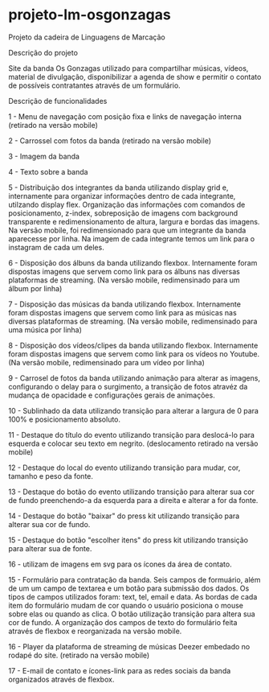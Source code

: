 # projeto-lm-osgonzagas
Projeto da cadeira de Linguagens de Marcação


Descrição do projeto

Site da banda Os Gonzagas utilizado para compartilhar músicas, vídeos, material de divulgação, disponibilizar a agenda de show e permitir o contato de possíveis contratantes através de um formulário.


Descrição de funcionalidades

1 - Menu de navegação com posição fixa e links de navegação interna (retirado na versão mobile)

2 - Carrossel com fotos da banda (retirado na versão mobile)

3 - Imagem da banda

4 - Texto sobre a banda

5 - Distribuição dos integrantes da banda utilizando display grid e, internamente para organizar informações dentro de cada integrante, utilzando display flex. Organização das informações com comandos de posicionamento, z-index, sobreposição de imagens com background transparente e redimensionamento de altura, largura e bordas das imagens. Na versão mobile, foi redimensionado para que um integrante da banda aparecesse por linha. Na imagem de cada integrante temos um link para o instagram de cada um deles.

6 - Disposição dos álbuns da banda utilizando flexbox. Internamente foram dispostas imagens que servem como link para os álbuns nas diversas plataformas de streaming. (Na versão mobile, redimensinado para um álbum por linha)

7 - Disposição das músicas da banda utilizando flexbox. Internamente foram dispostas imagens que servem como link para as músicas nas diversas plataformas de streaming. (Na versão mobile, redimensinado para uma música por linha)

8 - Disposição dos vídeos/clipes da banda utilizando flexbox. Internamente foram dispostas imagens que servem como link para os vídeos no Youtube. (Na versão mobile, redimensinado para um vídeo por linha)

9 - Carrosel de fotos da banda utilizando animação para alterar as imagens, configurando o delay para o surgimento, a transição de fotos atravéz da mudança de opacidade e configurações gerais de animações.

10 - Sublinhado da data utilizando transição para alterar a largura de 0 para 100% e posicionamento absoluto.

11 - Destaque do título do evento utilizando transição para deslocá-lo para esquerda e colocar seu texto em negrito. (deslocamento retirado na versão mobile)

12 - Destaque do local do evento utilizando transição para mudar, cor, tamanho e peso da fonte.

13 - Destaque do botão do evento utilizando transição para alterar sua cor de fundo preenchendo-a da esquerda para a direita e alterar a for da fonte.

14 - Destaque do botão "baixar" do press kit utilizando transição para alterar sua cor de fundo.

15 - Destaque do botão "escolher itens" do press kit utilizando transição para alterar sua de fonte.

16 - utilizam de imagens em svg para os ícones da área de contato.

15 - Formulário para contratação da banda. Seis campos de formuário, além de um um campo de textarea e um botão para submissão dos dados. Os tipos de campos utilizados foram: text, tel, email e data. As bordas de cada item do formulário mudam de cor quando o usuário posiciona o mouse sobre elas ou quando as clica. O botão utilização transição para altera sua cor de fundo. A organização dos campos de texto do formulário feita através de flexbox e reorganizada na versão mobile.

16 - Player da plataforma de streaming de músicas Deezer embedado no rodapé do site. (retirado na versão mobile)

17 - E-mail de contato e ícones-link para as redes sociais da banda organizados através de flexbox.
